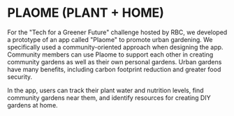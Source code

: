 # PLAOME (PLANT + HOME)
For the "Tech for a Greener Future" challenge hosted by RBC, we developed a prototype of an app called "Plaome" to promote urban gardening. We specifically used a community-oriented approach when designing the app. Community members can use Plaome to support each other in creating community gardens as well as their own personal gardens. Urban gardens have many benefits, including carbon footprint reduction and greater food security.

In the app, users can track their plant water and nutrition levels, find community gardens near them, and identify resources for creating DIY gardens at home.
